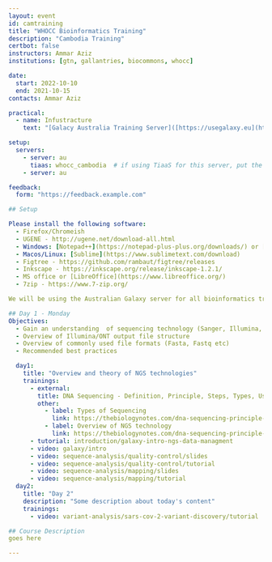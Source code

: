 ```yaml
---
layout: event
id: camtraining
title: "WHOCC Bioinformatics Training"
description: "Cambodia Training"
certbot: false
instructors: Ammar Aziz
institutions: [gtn, gallantries, biocommons, whocc]

date:
  start: 2022-10-10
  end: 2021-10-15
contacts: Ammar Aziz

practical:  
  - name: Infustracture
    text: "[Galacy Australia Training Server]([https://usegalaxy.eu](https://usegalaxy.org.au/join-training/whocc_cambodia))"

setup:
  servers:
    - server: au
      tiaas: whocc_cambodia  # if using TiaaS for this server, put the keyword here
    - server: au

feedback: 
  form: "https://feedback.example.com"

## Setup

Please install the following software:
  - Firefox/Chromeish
  - UGENE - http://ugene.net/download-all.html
  - Windows: [Notepad++](https://notepad-plus-plus.org/downloads/) or [Sublime](https://www.sublimetext.com/download/)
  - Macos/Linux: [Sublime](https://www.sublimetext.com/download)
  - Figtree - https://github.com/rambaut/figtree/releases
  - Inkscape - https://inkscape.org/release/inkscape-1.2.1/
  - MS office or [LibreOffice](https://www.libreoffice.org/)
  - 7zip - https://www.7-zip.org/

We will be using the Australian Galaxy server for all bioinformatics training.

## Day 1 - Monday
Objectives:
  - Gain an understanding  of sequencing technology (Sanger, Illumina, ONT)
  - Overview of Illumina/ONT output file structure
  - Overview of commonly used file formats (Fasta, Fastq etc)
  - Recommended best practices

  day1:
    title: "Overview and theory of NGS technologies"
    trainings:
      - external:
        title: DNA Sequencing - Definition, Principle, Steps, Types, Uses
        other:
          - label: Types of Sequencing
            link: https://thebiologynotes.com/dna-sequencing-principle-steps-types-uses/
          - label: Overview of NGS technology
            link: https://thebiologynotes.com/dna-sequencing-principle-steps-types-uses/
      - tutorial: introduction/galaxy-intro-ngs-data-managment
      - video: galaxy/intro
      - video: sequence-analysis/quality-control/slides
      - video: sequence-analysis/quality-control/tutorial
      - video: sequence-analysis/mapping/slides
      - video: sequence-analysis/mapping/tutorial
  day2:
    title: "Day 2"
    description: "Some description about today's content"
    trainings:
      - video: variant-analysis/sars-cov-2-variant-discovery/tutorial

## Course Description
goes here

---
```




